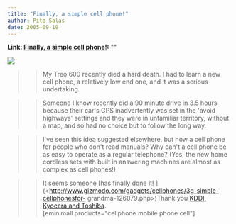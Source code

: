 ```yaml
---
title: "Finally, a simple cell phone!"
author: Pito Salas
date: 2005-09-19
---
```


**Link: [Finally, a simple cell phone!](None):** ""

![](https://i0.wp.com/www.gizmodo.com/images/Simple.jpg?w=584)

>>

>> My Treo 600 recently died a hard death. I had to learn a new cell phone, a
relatively low end one, and it was a serious undertaking.

>>

>> Someone I know recently did a 90 minute drive in 3.5 hours because their
car's GPS inadvertently was set in the 'avoid highways' settings and they were
in unfamiliar territory, without a map, and so had no choice but to follow the
long way.

>>

>> I've seen this idea suggested elsewhere, but how a cell phone for people
who don't read manuals? Why can't a cell phone be as easy to operate as a
regular telephone? (Yes, the new home cordless sets with built in answering
machines are almost as complex as cell phones!)

>>

>> It seems someone [has finally done it!
](<http://www.gizmodo.com/gadgets/cellphones/3g-simple-cellphonesfor-
grandma-126079.php>)Thank you [KDDI, Kyocera and
Toshiba](<http://www.3g.co.uk/PR/Sept2005/1904.htm>).  
> [eminimall products="cellphone mobile phone cell"]


